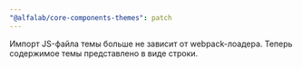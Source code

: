 ```yaml
---
"@alfalab/core-components-themes": patch
---
```


Импорт JS-файла темы больше не зависит от webpack-лоадера. Теперь содержимое темы представлено в виде строки.
